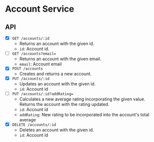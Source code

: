 # Account Service

## API

- [x] `GET /accounts/:id`
  - Returns an account with the given id.
  - `id`: Account id.
- [ ] `GET /accounts?email=`
  - Returns an account with the given email.
  - `email`: Account email
- [x] `POST /accounts`
  - Creates and returns a new account.
- [x] `PUT /accounts/:id`
  - Updates an account with the given id.
  - `id`: Account id
- [ ] `PUT /accounts/:id?addRating=`
  - Calculates a new average rating incorporating the given value. Returns the account with the rating updated.
  - `id`: Account id
  - `addRating`: New rating to be incorporated into the account's total average
- [x] `DELETE /accounts/:id`
  - Deletes an account with the given id.
  - `id`: Account id
  
